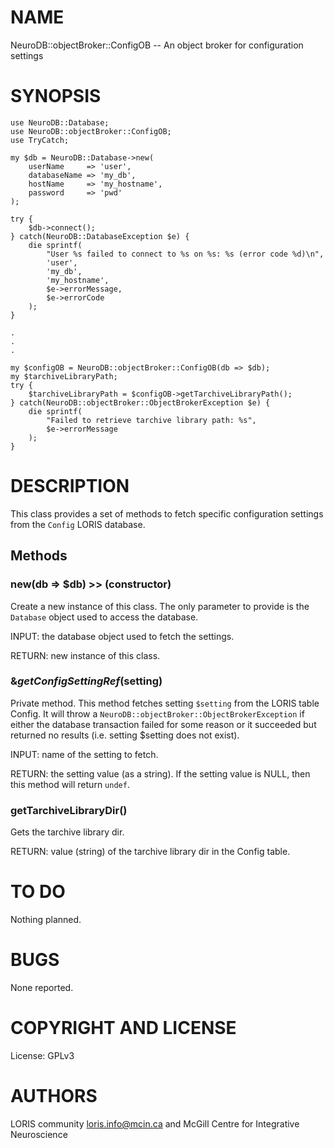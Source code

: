 # NAME

NeuroDB::objectBroker::ConfigOB -- An object broker for configuration settings

# SYNOPSIS

    use NeuroDB::Database;
    use NeuroDB::objectBroker::ConfigOB;
    use TryCatch;

    my $db = NeuroDB::Database->new(
        userName     => 'user',
        databaseName => 'my_db',
        hostName     => 'my_hostname',
        password     => 'pwd'
    );

    try {
        $db->connect();
    } catch(NeuroDB::DatabaseException $e) {
        die sprintf(
            "User %s failed to connect to %s on %s: %s (error code %d)\n",
            'user',
            'my_db',
            'my_hostname',
            $e->errorMessage,
            $e->errorCode
        );
    }

    .
    .
    .

    my $configOB = NeuroDB::objectBroker::ConfigOB(db => $db);
    my $tarchiveLibraryPath;
    try {
        $tarchiveLibraryPath = $configOB->getTarchiveLibraryPath();
    } catch(NeuroDB::objectBroker::ObjectBrokerException $e) {
        die sprintf(
            "Failed to retrieve tarchive library path: %s",
            $e->errorMessage
        );
    }

# DESCRIPTION

This class provides a set of methods to fetch specific configuration settings
from the `Config` LORIS database.

## Methods

### new(db => $db) >> (constructor)

Create a new instance of this class. The only parameter to provide is the
`Database` object used to access the database.

INPUT: the database object used to fetch the settings.

RETURN: new instance of this class.

### &$getConfigSettingRef($setting)

Private method. This method fetches setting `$setting` from the LORIS table 
Config. It will throw a `NeuroDB::objectBroker::ObjectBrokerException` if either
the database transaction failed for some reason or it succeeded but returned no
results (i.e. setting $setting does not exist).

INPUT: name of the setting to fetch.

RETURN: the setting value (as a string). If the setting value is NULL, then this
         method will return `undef`.

### getTarchiveLibraryDir()

Gets the tarchive library dir.

RETURN: value (string) of the tarchive library dir in the Config table.

# TO DO

Nothing planned.

# BUGS

None reported.

# COPYRIGHT AND LICENSE

License: GPLv3

# AUTHORS

LORIS community <loris.info@mcin.ca> and McGill Centre for Integrative
Neuroscience
